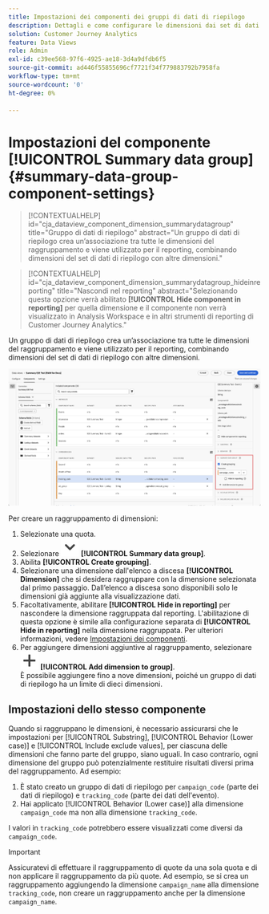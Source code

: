 ```yaml
---
title: Impostazioni dei componenti dei gruppi di dati di riepilogo
description: Dettagli e come configurare le dimensioni dai set di dati per garantire la possibilità di creare rapporti corretti sui dati di riepilogo.
solution: Customer Journey Analytics
feature: Data Views
role: Admin
exl-id: c39ee568-97f6-4925-ae18-3d4a9dfdb6f5
source-git-commit: ad446f55855696cf7721f34f779883792b7958fa
workflow-type: tm+mt
source-wordcount: '0'
ht-degree: 0%

---
```


# Impostazioni del componente [!UICONTROL Summary data group] {#summary-data-group-component-settings}

<!-- markdownlint-disable MD034 -->

>[!CONTEXTUALHELP]
>id="cja_dataview_component_dimension_summarydatagroup"
>title="Gruppo di dati di riepilogo"
>abstract="Un gruppo di dati di riepilogo crea un’associazione tra tutte le dimensioni del raggruppamento e viene utilizzato per il reporting, combinando dimensioni del set di dati di riepilogo con altre dimensioni."

<!-- markdownlint-enable MD034 -->

<!-- markdownlint-disable MD034 -->

>[!CONTEXTUALHELP]
>id="cja_dataview_component_dimension_summarydatagroup_hideinreporting"
>title="Nascondi nel reporting"
>abstract="Selezionando questa opzione verrà abilitato **[!UICONTROL Hide component in reporting]** per quella dimensione e il componente non verrà visualizzato in Analysis Workspace e in altri strumenti di reporting di Customer Journey Analytics."

<!-- markdownlint-enable MD034 -->



Un gruppo di dati di riepilogo crea un’associazione tra tutte le dimensioni del raggruppamento e viene utilizzato per il reporting, combinando dimensioni del set di dati di riepilogo con altre dimensioni.

![Impostazioni del componente del gruppo di dati di riepilogo](/help/data-views/assets/summary-data-group.png)

Per creare un raggruppamento di dimensioni:

1. Selezionate una quota.
1. Selezionare ![ChevronDown](/help/assets/icons/ChevronDown.svg) **[!UICONTROL Summary data group]**.
1. Abilita **[!UICONTROL Create grouping]**.
1. Selezionare una dimensione dall&#39;elenco a discesa **[!UICONTROL Dimension]** che si desidera raggruppare con la dimensione selezionata dal primo passaggio. Dall’elenco a discesa sono disponibili solo le dimensioni già aggiunte alla visualizzazione dati.
1. Facoltativamente, abilitare **[!UICONTROL Hide in reporting]** per nascondere la dimensione raggruppata dal reporting. L&#39;abilitazione di questa opzione è simile alla configurazione separata di **[!UICONTROL Hide in reporting]** nella dimensione raggruppata. Per ulteriori informazioni, vedere [Impostazioni dei componenti](overview.md).
1. Per aggiungere dimensioni aggiuntive al raggruppamento, selezionare ![Aggiungi](/help/assets/icons/Add.svg) **[!UICONTROL Add dimension to group]**.<br/>È possibile aggiungere fino a nove dimensioni, poiché un gruppo di dati di riepilogo ha un limite di dieci dimensioni.

## Impostazioni dello stesso componente

Quando si raggruppano le dimensioni, è necessario assicurarsi che le impostazioni per [!UICONTROL Substring], [!UICONTROL Behavior (Lower case)] e [!UICONTROL Include exclude values], per ciascuna delle dimensioni che fanno parte del gruppo, siano uguali. In caso contrario, ogni dimensione del gruppo può potenzialmente restituire risultati diversi prima del raggruppamento.
Ad esempio:

1. È stato creato un gruppo di dati di riepilogo per `campaign_code` (parte dei dati di riepilogo) e `tracking_code` (parte dei dati dell&#39;evento).
1. Hai applicato [!UICONTROL Behavior (Lower case)] alla dimensione `campaign_code` ma non alla dimensione `tracking_code`.

I valori in `tracking_code` potrebbero essere visualizzati come diversi da `campaign_code`.

>[!IMPORTANT]
>
>Assicuratevi di effettuare il raggruppamento di quote da una sola quota e di non applicare il raggruppamento da più quote. Ad esempio, se si crea un raggruppamento aggiungendo la dimensione `campaign_name` alla dimensione `tracking_code`, non creare un raggruppamento anche per la dimensione `campaign_name`.
>
